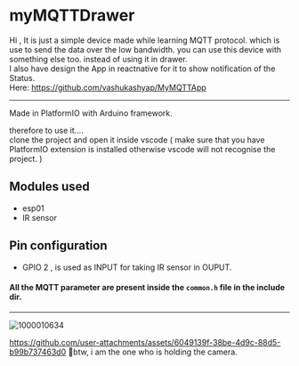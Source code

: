 # myMQTTDrawer
Hi , It is just a simple device made while learning MQTT protocol. which is use to send the data over the low bandwidth. you can use this device with something else too. instead of using it in drawer.  
I also have design the App in reactnative for it to show notification of the Status.  
Here: https://github.com/vashukashyap/MyMQTTApp

----
Made in PlatformIO with Arduino framework.

therefore to use it....  
clone the project and open it inside vscode ( make sure that you have PlatformIO extension is installed otherwise vscode will not recognise the project. )

## Modules used
- esp01
- IR sensor

## Pin configuration
- GPIO 2 ,  is used as INPUT for taking IR sensor in OUPUT.

#### All the MQTT parameter are present inside the ```common.h``` file in the include dir.

----

![1000010634](https://github.com/user-attachments/assets/20453861-710e-4909-9012-f4c04ccbdf1e)




https://github.com/user-attachments/assets/6049139f-38be-4d9c-88d5-b99b737463d0
👀btw, i am the one who is holding the camera.
